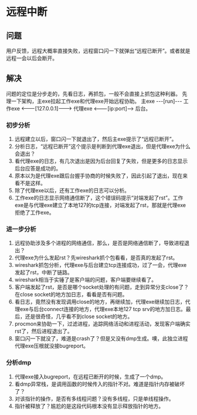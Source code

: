 # 远程中断

## 问题
用户反馈，远程大概率直接失败，远程窗口闪一下就弹出“远程已断开”。或者就是远程一会以后会断开。

## 解决
问题的定位是分步走的，先看日志，再抓包，一般不会直接上抓包这种利器。
先理一下架构，主exe拉起工作exe和代理exe开始远程协助。
主exe ---[run]--- 工作exe <---[127.0.0.1]---> 代理exe <---[ip:port]--> 后台。
### 初步分析
1. 远程建立以后，窗口闪一下就退出了，然后主exe提示了“远程已断开”。
2. 分析日志，“远程已断开”这个提示是判断到代理exe退出，但是代理exe为什么会退出？
3. 看代理exe的日志，有几次退出是因为后台回复了失败，但是更多的日志显示后台应答是成功的。
4. 原本以为是代理exe跟后台握手协商的时候失败了，因此引起了退出，现在来看不是这样。
5. 除了代理exe以后，还有工作exe的日志可以分析。
6. 工作exe的日志显示网络通信断了，这个错误码提示“对端发起了rst”。工作exe是与代理exe建立了本地127的tcp连接，对端发起了rst，那就是代理exe拒绝了工作exe。
   
### 进一步分析
1. 远程协助涉及多个进程的网络通信，那么，是否是网络通信断了，导致进程退出？
2. 代理exe为什么发起rst？先wireshark抓个包看看，是否真的发起了rst。
3. wireshark抓包分析，代理exe与后台建立tcp连接成功，过了一会，代理exe发起了rst，中断了链路。
4. wireshark相当于实锤了是客户端的问题，客户端要继续看了。
5. 客户端发起了rst，是否是哪个socket处理的有问题，走到异常分支close了？在close socket的地方加日志，看看是否有问题。
6. 看日志，竟然没有发现调用close的地方，再继续加，代理exe继续加日志，代理exe与后台connect连接的地方，代理exe本地127 tcp srv的地方加日志。最后，还是很奇怪，几乎看不到close socket的地方。
7. procmon来协助一下，过滤进程，追踪网络活动和进程活动，发现客户端确实rst了，然后进程退出了。
8. 窗口闪一下就没了，难道是crash了？但是又没有dmp生成。噢，此独立进程代理exe压根就没接bugreport。

### 分析dmp
1. 代理exe接入bugreport，在远程已断开的时候，生成了一个dmp。
2. 看dmp异常栈，是调用函数的时候传入的指针不对。难道是指针内存被破坏了？
3. 对该指针的操作，是否有多线程问题？没有多线程，只是单线程操作。
4. 指针被释放了？尴尬的是这段代码根本没有显示释放指针的地方。